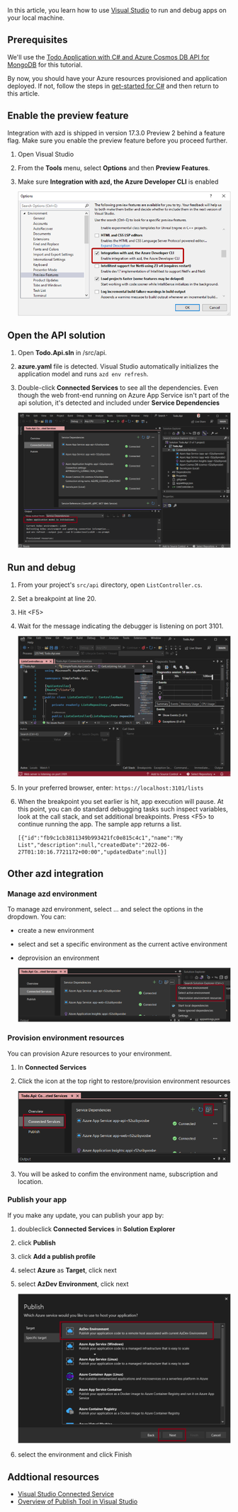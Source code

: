 In this article, you learn how to use [Visual Studio](/visualstudio/azure) to run and debug apps on your local machine.

## Prerequisites

We'll use the [Todo Application with C# and Azure Cosmos DB API for MongoDB](https://github.com/Azure-Samples/todo-csharp-cosmos-sql) for this tutorial.

By now, you should have your Azure resources provisioned and application deployed. If not, follow the steps in [get-started for C#](../get-started.md) and then return to this article.

## Enable the preview feature

Integration with azd is shipped in version 17.3.0 Preview 2 behind a feature flag. Make sure you enable the preview feature before you proceed further.

1. Open Visual Studio 

1. From the **Tools** menu, select **Options** and then **Preview Features**.

1. Make sure **Integration with azd, the Azure Developer CLI** is enabled

    !["Visual Studio option to enable azd"](../media/how-to-use-vscode-extension-to-debug-locally/vs-options.png)

## Open the API solution

1. Open **Todo.Api.sln** in /src/api. 

1. **azure.yaml** file is detected. Visual Studio automatically initializes the application model and runs `azd env refresh`.

1. Double-click **Connected Services** to see all the dependencies. Even though the web front-end running on Azure App Service isn't part of the api solution, it's detected and included under **Service Dependencies**

    !["Visual Studio open azd solution"](../media/how-to-use-vscode-extension-to-debug-locally/vs-opensln.png)

## Run and debug

1. From your project's `src/api` directory, open `ListController.cs`.

1. Set a breakpoint at line 20.

1. Hit &lt;F5>

1. Wait for the message indicating the debugger is listening on port 3101.

    !["Message indicating debugger is listening on port 3101"](../media/how-to-use-vscode-extension-to-debug-locally/vs-f5.png)

1. In your preferred browser, enter: `https://localhost:3101/lists`

1. When the breakpoint you set earlier is hit, app execution will pause. At this point, you can do standard debugging tasks such inspect variables, look at the call stack, and set additional breakpoints. Press &lt;F5> to continue running the app. The sample app returns a list.

    ```
    [{"id":"fb9c1cb3811349b993421fc0e815c4c1","name":"My List","description":null,"createdDate":"2022-06-27T01:10:16.7721172+00:00","updatedDate":null}]
    ```

## Other azd integration

### Manage azd environment

To manage azd environment, select ... and select the options in the dropdown. You can:
* create a new environment
* select and set a specific environment as the current active environment
* deprovision an environment

    !["Manage azd environment in Visual Studio"](../media/how-to-use-vscode-extension-to-debug-locally/vs-manageenv.png)

### Provision environment resources

You can provision Azure resources to your environment.

1. In **Connected Services**

1. Click the icon at the top right to restore/provision environment resources

    !["Provision environment resources in Visual Studio"](../media/how-to-use-vscode-extension-to-debug-locally/vs-provision.png)

1. You will be asked to confim the environment name, subscription and location.

### Publish your app

If you make any update, you can publish your app by:

1. doubleclick **Connected Services** in **Solution Explorer**

1. click **Publish**

1. click **Add a publish profile**

1. select **Azure** as **Target**, click next

1. select **AzDev Environment**, click next

    !["Message in Debug Console indicating debugger is listening on port 3100"](../media/how-to-use-vscode-extension-to-debug-locally/vs-publish.png)

1. select the environment and click Finish

## Addtional resources

* [Visual Studio Connected Service](/visualstudio/azure/overview-connected-services)
* [Overview of Publish Tool in Visual Studio](/visualstudio/deployment/publish-overview)